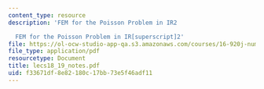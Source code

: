 ```yaml
---
content_type: resource
description: 'FEM for the Poisson Problem in IR2

  FEM for the Poisson Problem in IR[superscript]2'
file: https://ol-ocw-studio-app-qa.s3.amazonaws.com/courses/16-920j-numerical-methods-for-partial-differential-equations-sma-5212-spring-2003/f33671df8e82180c17bb73e5f46adf11_lecs18_19_notes.pdf
file_type: application/pdf
resourcetype: Document
title: lecs18_19_notes.pdf
uid: f33671df-8e82-180c-17bb-73e5f46adf11
---
```

